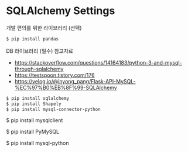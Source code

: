 # SQLAlchemy Settings

개발 편의를 위한 라이브러리 (선택)
```bash
$ pip install pandas
```

DB 라이브러리 (필수)
참고자료 
- https://stackoverflow.com/questions/14164183/python-3-and-mysql-through-sqlalchemy
- https://testspoon.tistory.com/176
- https://velog.io/@inyong_pang/Flask-API-MySQL-%EC%97%B0%EB%8F%99-SQLAlchemy
  
```bash
$ pip install sqlalchemy
$ pip install Shapely
$ pip install mysql-connector-python

```
$ pip install mysqlclient 

$ pip install PyMySQL

$ pip install mysql-python


